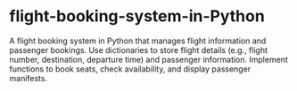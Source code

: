 # flight-booking-system-in-Python
A flight booking system in Python that manages flight information and passenger bookings. Use dictionaries to store flight details (e.g., flight number, destination, departure time) and passenger information. Implement functions to book seats, check availability, and display passenger manifests.
